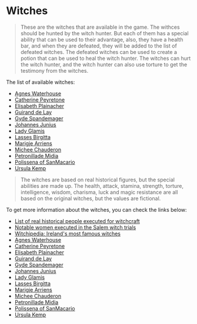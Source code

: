 # Witches

> These are the witches that are available in the game. The withces should be hunted by the witch hunter. But each of them has a special ability that can be used to their advantage, also, they have a health bar, and when they are defeated, they will be added to the list of defeated witches. The defeated witches can be used to create a potion that can be used to heal the witch hunter. The witches can hurt the witch hunter, and the witch hunter can also use torture to get the testimony from the witches.

The list of available witches:
- [Agnes Waterhouse](AgnesWaterhouse.js)
- [Catherine Peyretone](CatherinePeyretone.js)
- [Elisabeth Plainacher](ElisabethPlainacher.js)
- [Guirand de Lay](GuiranddeLay.js)
- [Gyde Spandemager](GydeSpandemager.js)
- [Johannes Junius](JohannesJunius.js)
- [Lady Glamis](LadyGlamis.js)
- [Lasses Birgitta](LassesBirgitta.js)
- [Marigje Arriens](MarigjeArriens.js)
- [Michee Chauderon](MicheeChauderon.js)
- [Petronillade Midia](PetronilladeMidia.js)
- [Polissena of SanMacario](PolissenaofSanMacario.js)
- [Ursula Kemp](UrsulaKemp.js)

> The witches are based on real historical figures, but the special abilities are made up. The health, attack, stamina, strength, torture, intelligence, wisdom, charisma, luck and magic resistance are all based on the original witches, but the values are fictional.

To get more information about the witches, you can check the links below:
- [List of real historical people executed for witchcraft](https://en.wikipedia.org/wiki/List_of_people_executed_for_witchcraft)
- [Notable women executed in the Salem witch trials](https://www.history.com/news/notable-women-executed-salem-witch-trials)
- [Witchipedia: Ireland's most famous witches](https://www.irishtimes.com/life-and-style/people/witchipedia-ireland-s-most-famous-witches-1.3262008)
- [Agnes Waterhouse](https://en.wikipedia.org/wiki/Agnes_Waterhouse)
- [Catherine Peyretone](https://en.wikipedia.org/wiki/Catherine_Peyretone)
- [Elisabeth Plainacher](https://en.wikipedia.org/wiki/Elisabeth_Plainacher)
- [Guirand de Lay](https://en.wikipedia.org/wiki/Guirand_de_Lay)
- [Gyde Spandemager](https://en.wikipedia.org/wiki/Gyde_Spandemager)
- [Johannes Junius](https://en.wikipedia.org/wiki/Johannes_Junius)
- [Lady Glamis](https://en.wikipedia.org/wiki/Lady_Glamis)
- [Lasses Birgitta](https://en.wikipedia.org/wiki/Lasses_Birgitta)
- [Marigje Arriens](https://en.wikipedia.org/wiki/Marigje_Arriens)
- [Michee Chauderon](https://en.wikipedia.org/wiki/Michee_Chauderon)
- [Petronillade Midia](https://en.wikipedia.org/wiki/Petronillade_Midia)
- [Polissena of SanMacario](https://en.wikipedia.org/wiki/Polissena_of_SanMacario)
- [Ursula Kemp](https://en.wikipedia.org/wiki/Ursula_Kemp)


